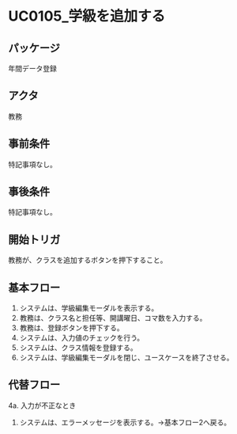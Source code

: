 # UC0105_学級を追加する

## パッケージ
年間データ登録

## アクタ
教務

## 事前条件
特記事項なし。

## 事後条件
特記事項なし。

## 開始トリガ
教務が、クラスを追加するボタンを押下すること。

## 基本フロー
1. システムは、学級編集モーダルを表示する。
2. 教務は、クラス名と担任等、開講曜日、コマ数を入力する。
3. 教務は、登録ボタンを押下する。
4. システムは、入力値のチェックを行う。
5. システムは、クラス情報を登録する。
6. システムは、学級編集モーダルを閉じ、ユースケースを終了させる。

## 代替フロー
4a. 入力が不正なとき
1. システムは、エラーメッセージを表示する。→基本フロー2へ戻る。